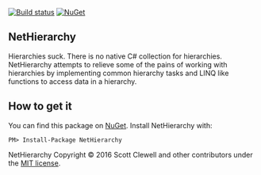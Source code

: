 [![Build status](https://ci.appveyor.com/api/projects/status/nxuqqo4bgu3v6lf6/branch/master?svg=true)](https://ci.appveyor.com/project/Scottz0r/nethierarchy/branch/master)
[![NuGet](https://img.shields.io/nuget/v/NetHierarchy.svg)](https://www.nuget.org/packages/NetHierarchy/)

NetHierarchy
-----------------------------
Hierarchies suck. There is no native C# collection for hierarchies. NetHierarchy attempts to relieve some of the pains of working with hierarchies by implementing common hierarchy tasks and LINQ like functions to access data in a hierarchy.

How to get it
-----------------------------
You can find this package on [NuGet](https://www.nuget.org/packages/NetHierarchy/). Install NetHierarchy with:

	PM> Install-Package NetHierarchy


NetHierarchy Copyright © 2016 Scott Clewell and other contributors under the [MIT license](LICENSE.txt).